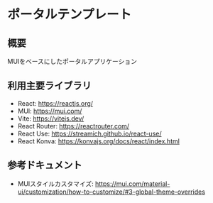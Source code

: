 # ポータルテンプレート

## 概要

MUIをベースにしたポータルアプリケーション

## 利用主要ライブラリ

- React: <https://reactjs.org/>
- MUI: <https://mui.com/>
- Vite: <https://vitejs.dev/>
- React Router: <https://reactrouter.com/>
- React Use: <https://streamich.github.io/react-use/>
- React Konva: <https://konvajs.org/docs/react/index.html>

## 参考ドキュメント

- MUIスタイルカスタマイズ: <https://mui.com/material-ui/customization/how-to-customize/#3-global-theme-overrides>

